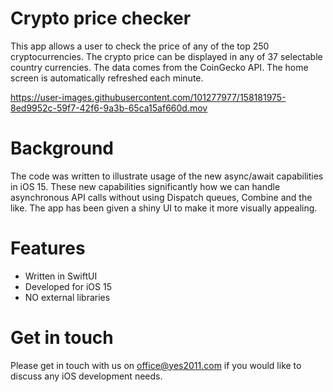 
# Crypto price checker

This app allows a user to check the price of any of the top 250 cryptocurrencies. The crypto price can be displayed in any of 37 selectable country currencies. The data comes from the CoinGecko API. The home screen is automatically refreshed each minute.



https://user-images.githubusercontent.com/101277977/158181975-8ed9952c-59f7-42f6-9a3b-65ca15af660d.mov



# Background

The code was written to illustrate usage of the new async/await capabilities in iOS 15. These new capabilities significantly how we can handle asynchronous API calls without using Dispatch queues, Combine and the like. The app has been given a shiny UI to make it more visually appealing.  


#  Features

* Written in SwiftUI
* Developed for iOS 15
* NO external libraries

# Get in touch

Please get in touch with us on office@yes2011.com if you would like to discuss any iOS development needs.
